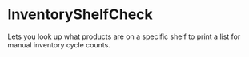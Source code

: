 # InventoryShelfCheck
Lets you look up what products are on a specific shelf to print a list for manual inventory cycle counts. 
